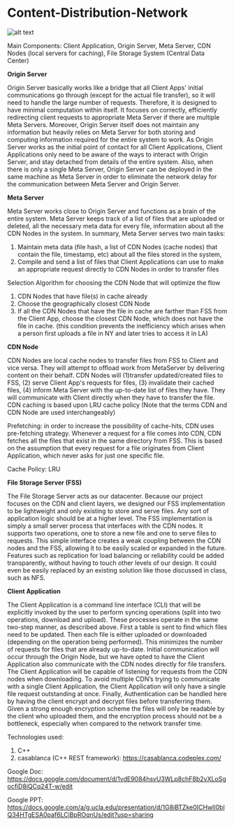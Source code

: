 # Content-Distribution-Network

![alt text](https://camo.githubusercontent.com/deaa7f4d92755300dbf9c4b045a25fbfa321c5c8/68747470733a2f2f6431623130626d6c76716162636f2e636c6f756466726f6e742e6e65742f6174746163682f693564337238326d3163303564702f686331686b6c723576377975392f6937626e756c78326565366e2f63733138387069632e706e67)

Main Components: Client Application, Origin Server, Meta Server, CDN Nodes (local servers for caching), File Storage System (Central Data Center)

**Origin Server**

Origin Server basically works like a bridge that all Client Apps' initial communications go through (except for the actual file transfer), so it will need to handle the large number of requests. Therefore, it is designed to have minimal computation within itself. It focuses on correctly, efficiently redirecting client requests to appropriate Meta Server if there are multiple Meta Servers. Moreover, Origin Server itself does not maintain any information but heavily relies on Meta Server for both storing and computing information required for the entire system to work. As Origin Server works as the initial point of contact for all Client Applications, Client Applications only need to be aware of the ways to interact with Origin Server, and stay detached from details of the entire system. Also, when there is only a single Meta Server, Origin Server can be deployed in the same machine as Meta Server in order to eliminate the network delay for the communication between Meta Server and Origin Server.

**Meta Server**

Meta Server works close to Origin Server and functions as a brain of the entire system. Meta Server keeps track of a list of files that are uploaded or deleted, all the necessary meta data for every file, information about all the CDN Nodes in the system. 
In summary, Meta Server serves two main tasks: 
1) Maintain meta data (file hash, a list of CDN Nodes (cache nodes) that contain the file, timestamp, etc) about all the files stored in the system, 
2) Compile and send a list of files that Client Applications can use to make an appropriate request directly to CDN Nodes in order to transfer files

Selection Algorithm for choosing the CDN Node that will optimize the flow
1. CDN Nodes that have file(s) in cache already
2. Choose the geographically closest CDN Node
3. If all the CDN Nodes that have the file in cache are farther than FSS from the Client App, choose the closest CDN Node, which does not have the file in cache.
(this condition prevents the inefficiency which arises when a person first uploads a file in NY and later tries to access it in LA)

**CDN Node**

CDN Nodes are local cache nodes to transfer files from FSS to Client and vice versa. They will attempt to offload work from MetaServer by delivering content on their behalf. CDN Nodes will (1)transfer updated/created files to  FSS, (2) serve Client App's requests for files, (3) invalidate their cached files, (4) inform Meta Server with the up-to-date list of files they have. They will communicate with Client directly when they have to transfer the file. CDN caching is based upon LRU cache policy (Note that the terms CDN and CDN Node are used interchangeably)

Prefetching: in order to increase the possibility of cache-hits, CDN uses pre-fetching strategy. Whenever a request for a file comes into CDN, CDN fetches all the files that exist in the same directory from FSS. This is based on the assumption that every request for a file originates from Client Application, which never asks for just one specific file.

Cache Policy: LRU

**File Storage Server (FSS)**

The File Storage Server acts as our datacenter. Because our project focuses on the CDN and client layers, we designed our FSS implementation to be lightweight and only existing to store and serve files. Any sort of application logic should be at a higher level. The FSS implementation is simply a small server process that interfaces with the CDN nodes. It supports two operations, one to store a new file and one to serve files to requests. This simple interface creates a weak coupling between the CDN nodes and the FSS, allowing it to be easily scaled or expanded in the future. Features such as replication for load balancing or reliability could be added transparently, without having to touch other levels of our design. It could even be easily replaced by an existing solution like those discussed in class, such as NFS.

**Client Application**

The Client Application is a command line interface (CLI) that will be explicitly invoked by the user to perform syncing operations (split into two operations, download and upload). These processes operate in the same two-step manner, as described above. First a table is sent to find which files need to be updated. Then each file is either uploaded or downloaded (depending on the operation being performed). This minimizes the number of requests for files that are already up-to-date. Initial communication will occur through the Origin Node, but we have opted to have the Client Application also communicate with the CDN nodes directly for file transfers. The Client Application will be capable of listening for requests from the CDN nodes when downloading. To avoid multiple CDN’s trying to communicate with a single Client Application, the Client Application will only have a single file request outstanding at once. Finally, Authentication can be handled here by having the client encrypt and decrypt files before transferring them. Given a strong enough encryption scheme the files will only be readable by the client who uploaded them, and the encryption process should not be a bottleneck, especially when compared to the network transfer time.


Technologies used:

1. C++
2. casablanca (C++ REST framework): https://casablanca.codeplex.com/

Google Doc: https://docs.google.com/document/d/1vdE9084hsvU3WLp8chF8b2vXLoSgocfiD8iQCq24T-w/edit

Google PPT: https://docs.google.com/a/g.ucla.edu/presentation/d/1G8iBTZke0ICHwlI0blQ34HTgESA0paf6LCjBpROqnUs/edit?usp=sharing
